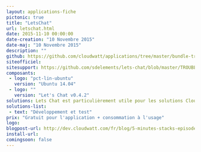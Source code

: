 ```yaml
---
layout: applications-fiche
pictonic: true
title: "LetsChat"
url: letschat.html
date: 2015-11-10 00:00:00
date-creation: "10 Novembre 2015"
date-maj: "10 Novembre 2015"
description: ""
github: https://github.com/cloudwatt/applications/tree/master/bundle-trusty-letschat
siteofficiel: 
sitesupport: https://github.com/sdelements/lets-chat/blob/master/TROUBLESHOOTING.md
composants:
 - logo: "pct-lin-ubuntu"
   version: "Ubuntu 14.04"
 - logo: ""
   version: "Let's Chat v0.4.2"
solutions: Lets Chat est particulièrement utile pour les solutions Cloudwatt suivantes :"
solutions-list: 
 - text: "Développement et test"
prix: "Gratuit pour l'application + consommation à l'usage"
logo: 
blogpost-url: http://dev.cloudwatt.com/fr/blog/5-minutes-stacks-episode-treize-letschat.html
install-url:
comingsoon: false
---
```

